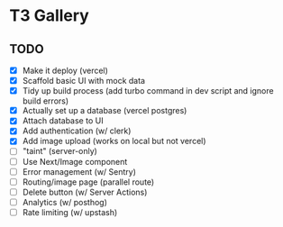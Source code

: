 # T3 Gallery

## TODO

- [x] Make it deploy (vercel)
- [x] Scaffold basic UI with mock data
- [x] Tidy up build process (add turbo command in dev script and ignore build errors)
- [x] Actually set up a database (vercel postgres)
- [x] Attach database to UI
- [x] Add authentication (w/ clerk)
- [x] Add image upload (works on local but not vercel)
- [ ] "taint" (server-only)
- [ ] Use Next/Image component
- [ ] Error management (w/ Sentry)
- [ ] Routing/image page (parallel route)
- [ ] Delete button (w/ Server Actions)
- [ ] Analytics (w/ posthog)
- [ ] Rate limiting (w/ upstash)
